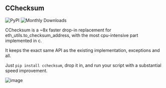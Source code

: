 ## CChecksum

![PyPI](https://img.shields.io/pypi/v/cchecksum.svg?logo=Python&logoColor=white)
![Monthly Downloads](https://img.shields.io/pypi/dm/cchecksum)

CChecksum is a ~8x faster drop-in replacement for eth_utils.to_checksum_address, with the most cpu-intensive part implemented in c.

It keeps the exact same API as the existing implementation, exceptions and all.

Just `pip install cchecksum`, drop it in, and run your script with a substantial speed improvement.

![image](https://github.com/user-attachments/assets/b989108f-350d-45a1-93c0-c1eaa3d8b801)
